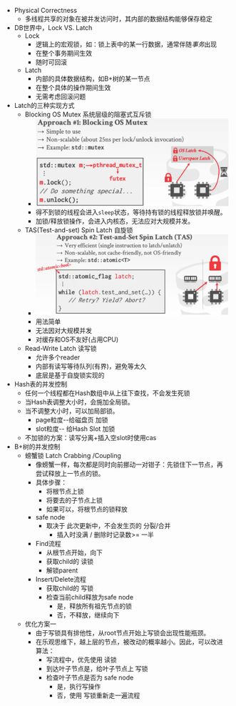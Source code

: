 - Physical Correctness
	- 多线程共享的对象在被并发访问时，其内部的数据结构能够保存稳定
- DB世界中，Lock VS. Latch
	- Lock
		- 逻辑上的宏观锁，如：锁上表中的某一行数据，通常伴随*事务*出现
		- 在整个事务期间生效
		- 随时可回滚
	- Latch
		- 内部的具体数据结构，如B+树的某一节点
		- 在整个具体的操作期间生效
		- 无需考虑回滚问题
- Latch的三种实现方式
	- Blocking OS Mutex 系统层级的阻塞式互斥锁
		- ![image.png](../assets/image_1724745277272_0.png)
		- 得不到锁的线程会进入`sleep`状态，等待持有锁的线程释放锁并唤醒。
		- 加锁/释放锁操作，会进入内核态，无法应对大规模并发。
	- TAS(Test-and-set) Spin Latch 自旋锁
		- ![image.png](../assets/image_1724745349696_0.png)
		- 用法简单
		- 无法因对大规模并发
		- 对缓存和OS不友好(占用CPU)
	- Read-Write Latch 读写锁
		- 允许多个reader
		- 内部有读写等待队列(有界)，避免等太久
		- 底层是基于自旋锁实现的
- Hash表的并发控制
	- 任何一个线程都在Hash数组中从上往下查找，不会发生死锁
	- 当Hash表调整大小时，会施加全局锁。
	- 当不调整大小时，可以加局部锁。
		- page粒度--给磁盘页 加锁
		- slot粒度-- 给Hash Slot 加锁
	- 不加锁的方案：读写分离+插入空slot时使用cas
- B+树的并发控制
	- 螃蟹锁 Latch Crabbing /Coupling
		- 像螃蟹一样，每次都是同时向前挪动一对钳子：先锁住下一节点，再尝试释放上一节点的锁。
		- 具体步骤：
			- 将根节点上锁
			- 将要去的子节点上锁
			- 如果可以，将根节点的锁释放
		- safe node
			- 取决于 此次更新中，不会发生页的 分裂/合并
				- 插入时没满 / 删除时记录数>= 一半
		- Find流程
			- 从根节点开始，向下
			- 获取child的 读锁
			- 解锁parent
		- Insert/Delete流程
			- 获取child的 写锁
			- 检查当前child释放为safe  node
				- 是，释放所有祖先节点的锁
				- 否，不释放，继续向下
	- 优化方案一
		- 由于写锁具有排他性，从root节点开始上写锁会出现性能瓶颈。
		- 在乐观思维下，越上层的节点，被改动的概率越小。因此，可以改进算法：
			- 写流程中，优先使用 读锁
			- 到达叶子节点是，给叶子节点上 写锁
			- 检查叶子节点是否为 safe node
				- 是，执行写操作
				- 否，使用 写锁重新走一遍流程